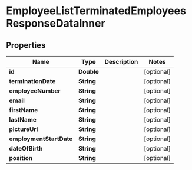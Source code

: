

# EmployeeListTerminatedEmployeesResponseDataInner


## Properties

| Name | Type | Description | Notes |
|------------ | ------------- | ------------- | -------------|
|**id** | **Double** |  |  [optional] |
|**terminationDate** | **String** |  |  [optional] |
|**employeeNumber** | **String** |  |  [optional] |
|**email** | **String** |  |  [optional] |
|**firstName** | **String** |  |  [optional] |
|**lastName** | **String** |  |  [optional] |
|**pictureUrl** | **String** |  |  [optional] |
|**employmentStartDate** | **String** |  |  [optional] |
|**dateOfBirth** | **String** |  |  [optional] |
|**position** | **String** |  |  [optional] |




